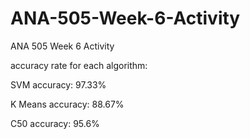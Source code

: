 # ANA-505-Week-6-Activity
ANA 505 Week 6 Activity


accuracy rate for each algorithm: 

SVM accuracy: 97.33%

K Means accuracy: 88.67%

C50 accuracy: 95.6%
